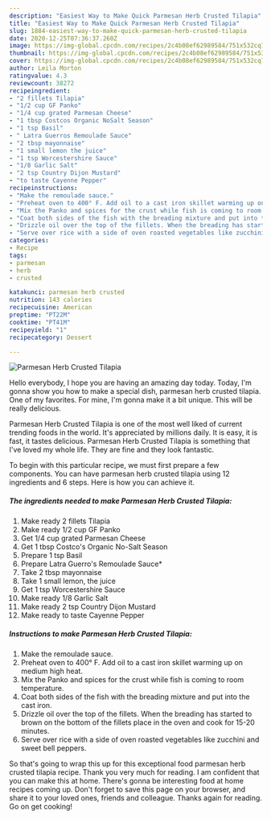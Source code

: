 ```yaml
---
description: "Easiest Way to Make Quick Parmesan Herb Crusted Tilapia"
title: "Easiest Way to Make Quick Parmesan Herb Crusted Tilapia"
slug: 1884-easiest-way-to-make-quick-parmesan-herb-crusted-tilapia
date: 2020-12-25T07:36:37.260Z
image: https://img-global.cpcdn.com/recipes/2c4b08ef62989584/751x532cq70/parmesan-herb-crusted-tilapia-recipe-main-photo.jpg
thumbnail: https://img-global.cpcdn.com/recipes/2c4b08ef62989584/751x532cq70/parmesan-herb-crusted-tilapia-recipe-main-photo.jpg
cover: https://img-global.cpcdn.com/recipes/2c4b08ef62989584/751x532cq70/parmesan-herb-crusted-tilapia-recipe-main-photo.jpg
author: Leila Morton
ratingvalue: 4.3
reviewcount: 38272
recipeingredient:
- "2 fillets Tilapia"
- "1/2 cup GF Panko"
- "1/4 cup grated Parmesan Cheese"
- "1 tbsp Costcos Organic NoSalt Season"
- "1 tsp Basil"
- " Latra Guerros Remoulade Sauce"
- "2 tbsp mayonnaise"
- "1 small lemon the juice"
- "1 tsp Worcestershire Sauce"
- "1/8 Garlic Salt"
- "2 tsp Country Dijon Mustard"
- "to taste Cayenne Pepper"
recipeinstructions:
- "Make the remoulade sauce."
- "Preheat oven to 400° F. Add oil to a cast iron skillet warming up on medium high heat."
- "Mix the Panko and spices for the crust while fish is coming to room temperature."
- "Coat both sides of the fish with the breading mixture and put into the cast iron."
- "Drizzle oil over the top of the fillets. When the breading has started to brown on the bottom of the fillets place in the oven and cook for 15-20 minutes."
- "Serve over rice with a side of oven roasted vegetables like zucchini and sweet bell peppers."
categories:
- Recipe
tags:
- parmesan
- herb
- crusted

katakunci: parmesan herb crusted 
nutrition: 143 calories
recipecuisine: American
preptime: "PT22M"
cooktime: "PT41M"
recipeyield: "1"
recipecategory: Dessert

---
```



![Parmesan Herb Crusted Tilapia](https://img-global.cpcdn.com/recipes/2c4b08ef62989584/751x532cq70/parmesan-herb-crusted-tilapia-recipe-main-photo.jpg)

Hello everybody, I hope you are having an amazing day today. Today, I'm gonna show you how to make a special dish, parmesan herb crusted tilapia. One of my favorites. For mine, I'm gonna make it a bit unique. This will be really delicious.



Parmesan Herb Crusted Tilapia is one of the most well liked of current trending foods in the world. It's appreciated by millions daily. It is easy, it is fast, it tastes delicious. Parmesan Herb Crusted Tilapia is something that I've loved my whole life. They are fine and they look fantastic.


To begin with this particular recipe, we must first prepare a few components. You can have parmesan herb crusted tilapia using 12 ingredients and 6 steps. Here is how you can achieve it.

<!--inarticleads1-->

##### The ingredients needed to make Parmesan Herb Crusted Tilapia:

1. Make ready 2 fillets Tilapia
1. Make ready 1/2 cup GF Panko
1. Get 1/4 cup grated Parmesan Cheese
1. Get 1 tbsp Costco&#39;s Organic No-Salt Season
1. Prepare 1 tsp Basil
1. Prepare  Latra Guerro&#39;s Remoulade Sauce*
1. Take 2 tbsp mayonnaise
1. Take 1 small lemon, the juice
1. Get 1 tsp Worcestershire Sauce
1. Make ready 1/8 Garlic Salt
1. Make ready 2 tsp Country Dijon Mustard
1. Make ready to taste Cayenne Pepper




<!--inarticleads2-->

##### Instructions to make Parmesan Herb Crusted Tilapia:

1. Make the remoulade sauce.
1. Preheat oven to 400° F. Add oil to a cast iron skillet warming up on medium high heat.
1. Mix the Panko and spices for the crust while fish is coming to room temperature.
1. Coat both sides of the fish with the breading mixture and put into the cast iron.
1. Drizzle oil over the top of the fillets. When the breading has started to brown on the bottom of the fillets place in the oven and cook for 15-20 minutes.
1. Serve over rice with a side of oven roasted vegetables like zucchini and sweet bell peppers.




So that's going to wrap this up for this exceptional food parmesan herb crusted tilapia recipe. Thank you very much for reading. I am confident that you can make this at home. There's gonna be interesting food at home recipes coming up. Don't forget to save this page on your browser, and share it to your loved ones, friends and colleague. Thanks again for reading. Go on get cooking!
